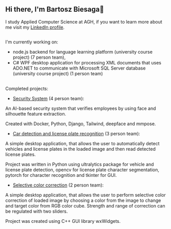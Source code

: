 ## Hi there, I'm Bartosz Biesaga👋
I study Applied Computer Science at AGH, if you want to learn more about me visit my [LinkedIn profile](https://www.linkedin.com/in/bartosz-biesaga-532218359/).

##
I'm currently working on:
- node.js backend for language learning platform (university course project) (7 person team),
- C# WPF desktop application for processing XML documents that uses ADO.NET to communicate with Microsoft SQL Server database (university course project) (1 person team)

##
Completed projects:
- [Security System](https://github.com/Bartosz-Biesaga/Security-System) (4 person team):

An AI-based security system that verifies employees by using face and silhouette feature extraction.

Created with Docker, Python, Django, Tailwind, deepface and mmpose.
- [Car detection and license plate recognition](https://github.com/Bartosz-Biesaga/WFiIS-AO-PROJEKT) (3 person team):

A simple desktop application, that allows the user to automatically detect vehicles and license plates in the loaded image and then read detected license plates. 

Project was written in Python using ultralytics package for vehicle and license plate detection, opencv for license plate character segmentation, pytorch for character recognition and tkinter for GUI.

- [Selective color correction](https://github.com/Bartosz-Biesaga/WFiIS-FoCG) (2 person team):

A simple desktop application, that allows the user to perform selective color correction of loaded image by choosing a color from the image to change and target color from RGB color cube. Strength and range of correction can be regulated with two sliders. 

Project was created using C++ GUI library wxWidgets.
<!--
**Bartosz-Biesaga/Bartosz-Biesaga** is a ✨ _special_ ✨ repository because its `README.md` (this file) appears on your GitHub profile.

Here are some ideas to get you started:

- 🔭 I’m currently working on ...
- 🌱 I’m currently learning ...
- 👯 I’m looking to collaborate on ...
- 🤔 I’m looking for help with ...
- 💬 Ask me about ...
- 📫 How to reach me: ...
- 😄 Pronouns: ...
- ⚡ Fun fact: ...
-->

